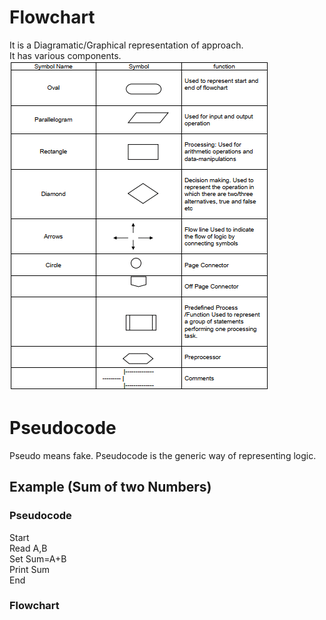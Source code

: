 # Flowchart
It is a Diagramatic/Graphical representation of approach.  
It has various components.  
![Components](02_Flowchart_components.png)  
# Pseudocode  
Pseudo means fake. Pseudocode is the generic way of representing logic.  
## Example (Sum of two Numbers)  
### Pseudocode  
Start  
Read A,B  
Set Sum=A+B  
Print Sum  
End  
### Flowchart  
